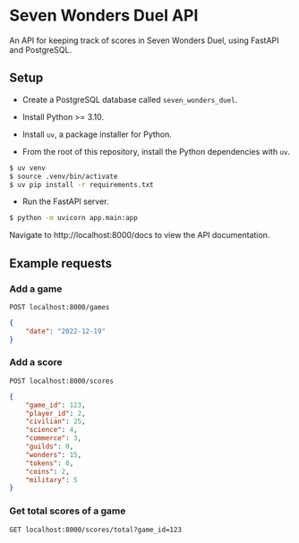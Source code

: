 # Seven Wonders Duel API

An API for keeping track of scores in Seven Wonders Duel, using FastAPI and PostgreSQL.

## Setup

- Create a PostgreSQL database called `seven_wonders_duel`.
- Install Python >= 3.10.
- Install `uv`, a package installer for Python.

- From the root of this repository, install the Python dependencies with `uv`.


```sh
$ uv venv
$ source .venv/bin/activate
$ uv pip install -r requirements.txt
```

- Run the FastAPI server.

```sh
$ python -m uvicorn app.main:app
```

Navigate to http://localhost:8000/docs to view the API documentation.


## Example requests

### Add a game

`POST localhost:8000/games`

```json
{
    "date": "2022-12-19"
}
```

### Add a score

`POST localhost:8000/scores`

```json
{
    "game_id": 123,
    "player_id": 2,
    "civilian": 25,
    "science": 4,
    "commerce": 3,
    "guilds": 0,
    "wonders": 15,
    "tokens": 0,
    "coins": 2,
    "military": 5
}
```

### Get total scores of a game

`GET localhost:8000/scores/total?game_id=123`
